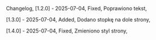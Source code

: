 Changelog,
[1.2.0] - 2025-07-04,
Fixed,
Poprawiono tekst,

[1.3.0] - 2025-07-04,
Added,
Dodano stopkę na dole strony,

[1.4.0] - 2025-07-04,
Fixed,
Zmieniono styl strony,
